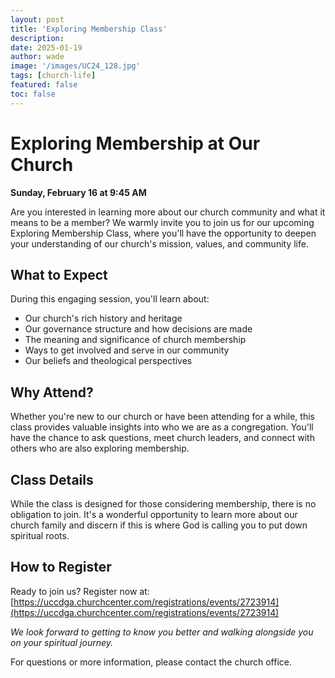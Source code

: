 ```yaml
---
layout: post
title: 'Exploring Membership Class'
description:
date: 2025-01-19
author: wade
image: '/images/UC24_128.jpg'
tags: [church-life]
featured: false
toc: false
---
```


# Exploring Membership at Our Church

**Sunday, February 16 at 9:45 AM**

Are you interested in learning more about our church community and what it means to be a member? We warmly invite you to join us for our upcoming Exploring Membership Class, where you'll have the opportunity to deepen your understanding of our church's mission, values, and community life.

## What to Expect

During this engaging session, you'll learn about:

- Our church's rich history and heritage
- Our governance structure and how decisions are made
- The meaning and significance of church membership
- Ways to get involved and serve in our community
- Our beliefs and theological perspectives

## Why Attend?

Whether you're new to our church or have been attending for a while, this class provides valuable insights into who we are as a congregation. You'll have the chance to ask questions, meet church leaders, and connect with others who are also exploring membership.

## Class Details

While the class is designed for those considering membership, there is no obligation to join. It's a wonderful opportunity to learn more about our church family and discern if this is where God is calling you to put down spiritual roots.

## How to Register

Ready to join us? Register now at:  
[https://uccdga.churchcenter.com/registrations/events/2723914](https://uccdga.churchcenter.com/registrations/events/2723914)

*We look forward to getting to know you better and walking alongside you on your spiritual journey.*

For questions or more information, please contact the church office.

